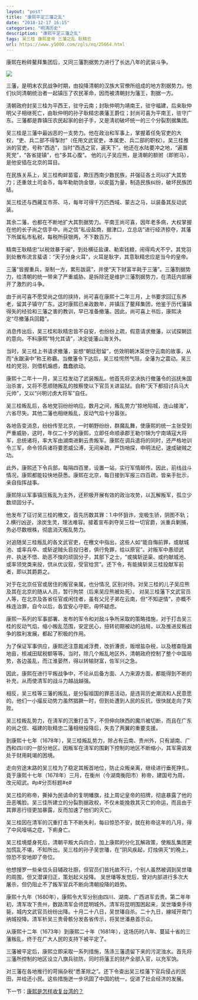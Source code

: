 ```yaml
---
layout: "post"
title: "康熙平定三藩之乱"
date: "2018-12-17 16:15"
categories: "明清历史"
description: "康熙平定三藩之乱"
tags: 吴三桂 康熙皇帝 三藩之乱 耿精忠
url: https://www.y5000.com/zgls/mq/25664.html
---
```






康熙在粉碎鳌拜集团后，又同三藩割据势力进行了长达八年的武装斗争。

![](https://img.y5000.com/uploads/allimg/170921/13-1F9210ZK4314.jpg)

三藩，是明末农民战争时期，由投降清朝的汉族大官僚所组成的地方割据势力。他们伙同清朝统治者一起镇压了农民革命，因而被清朝封为藩王，割据一方。

淸朝政府封吴三桂为平西王，驻守云南；封耿仲明为靖南王，驻守福建，后来耿仲明父子相继死亡，由耿仲明的孙子耿精忠袭藩王爵位；封尚可喜为平南王，驻守广东。三藩都是靠镇压农民起家的刽子手，又是淸初破坏统一的三个分裂割据集团。

吴三桂是三藩中最凶恶的一支势力。他在政治和军事上，掌握着任免官吏的大权，“吏、兵二部不得掣肘”（任用文武官吏，本属吏、兵二部的职权）。吴三桂推派的官吏，号称“西选”，当时“西选之官，遍天下”。他还在水陆要冲之地，“遍置死党”，“各省提镇”，也“多其心腹”。
他的儿子吴应熊，是淸朝的额驸（即驸马），是他安插在北京的耳目。

在民族关系上，吴三桂构衅苗蛮，欺压西南少数民族，并强征各土司以扩大其势力；还重敛土司金币，每年勒助饷金银，以皮盔为量，制造民族纠纷，破坏民族团结。

吴三桂还与西藏互市茶、马，每年可得千万匹西域、蒙古之马，以装备其反动武装。

其余二藩，也都在不断地扩大其割据势力。平南王尚可喜，因年老多病，大权掌握在他的长子尚之信手中。尚之信“私设盐商，据津口，立总店”进行经济掠夺，其藩下所属私市私税，每税所获银两，不下数百万。

精南王耿精忠“以税敛暴于闽”，到处横征盐课、勒索钱粮，闹得鸡犬不宁。其党羽到处散布流言蜚语：“天子分身火耳”，火耳是耿字，其意耿精忠应是当今的皇帝。

三藩“皆握重兵，渐制一方，累形跋扈”，并使“天下财富半耗于三藩”。三藩割据势力，给清朝的统一带来了严重威胁。是拆除还是维护三藩割据势力，在清廷内部展开了激烈的斗争。

由于尚可喜不愿受尚之信的挟持，尚可喜在康熙十二年三月，上书要求回辽东养老，留其子镇守广东。这时康熙已亲政数年，并镇压了鳌拜集团，他鉴于历代藩镇得失的经验和三藩之害的教训，早已准备撤藩。因此，尚可喜上书后，康熙决定“尽撤藩兵回籍”。

消息传出后，吴三桂和耿精忠皆不自安，也纷纷上疏，假意请求撤藩，以试探朝廷的意向。不料康熙“特允其请”，决定徙藩山海关外。

当时，吴三桂上书请求撤藩，妄想“朝廷慰留”，仿效明朝沐英世守云南的故事，从而“永踞滇中”称王称霸。当撤藩令下达后，吴三桂愕然气阻，全藩为之震动。吴三桂的党羽，则借机煽惑，蠢蠢欲动。

康熙十二年十一月，吴三桂发动了武装叛乱。他首先将坚决执行撤藩令的巡抚朱国治杀害，又将不愿顺随叛乱的按察使以下官员关进监狱。自称“天下都招讨兵马大元帅”，又以“兴明讨虏大将军”自任。

吴三桂叛乱后，各地党羽纷纷响应。数月之间，叛乱势力“掠地陷城，连山接海”，六省尽失。其他二藩也相继叛乱，反动气焰十分嚣张。

各地告变消息，纷纷传至北京，一时朝野纷纷，群魔乱舞，使康熙的统一主张受到严重威胁，这时，年仅二十岁的康熙，立即任命顺承郡王勒尔锦为宁南靖寇大将军，总统诸将，率大军由湖南进剿云贵叛军。康熙在调兵遣将的同时，还严格地训令三军，命令领兵诸将要恩威公溥，无间亲疏，严饬哨探，申明法纪，速成破贼之功。

此外，康熙还下令兵部，每隔四百里，设置一站，实行军情邮传。因此，前线战斗情况，康熙都能较快地获悉。康熙在北京，每日接到军报三四百疏，皆亲手批示，亲自指挥战事。

康熙除以军事镇压叛乱为主外，还积极开展有效的政治攻势，以瓦解叛军，孤立少数顽固分子。

他发布了征讨吴三桂的檄文，首先历数其罪：1.中怀狙诈，宠极生骄，阴图不轨；2.横行凶逆，涂炭生灵，理法难容。接着宣布剥夺吴三桂一切官爵，派重兵剿捕，务必尽数根株，彻底消灭叛乱势力。

对追随吴三桂叛乱的各文武官吏，在檄文中指出，这些人如“能自悔前罪，或献城池、或率兵卒、或斩逆贼头目投归者，俱行免罪，给以原官”。对叛军中愚顽武弁、执迷不悟、助恶不悛的顽固分子，其部下之士，“或擒斩逆渠、或约献城池、或率领党类来投，倶从优议叙，受官给赏”。还下令，有能擒斩吴三桂投献军前者，即以其爵爵之。

对于在北京任官或居住的叛官亲属，也分情况, 区别对待。对吴三桂的儿子吴应熊及其在北京的随从人员，暂行拘禁（后来吴应熊被处死）。
对吴三桂藩下文武官员人等，在北京及各省任官或闲住者，虽有父兄子弟在云南，但“不知逆情”，亦概不株连治罪，自今以后，各宜安心守职，毋怀疑虑。

康熙一系列的军事部署、发布的军令和对敌斗争所采取的策略措施，对于打击吴三桂的反动气焰，缩小叛乱范围，安定民心，扭转初期被动的战局，以及推进反叛战争的胜利发展，都起了积极的作用。

为了保证军事供应，康熙还注意裁减浮费，改折漕贡，贩增盐杂税，以及稽查隐漏地亩，核减田赋税额等等。当时，除几个叛乱地区外，清朝政府控制了整个中国局势，各边虽乱，而江淮晏然，得以转输财富，佐军兴之急。

因此，康熙在进行平叛战争中，不论从后备方面、人力来源方面，都能得到不断的补充，从而使清军的战斗力越战越强。

相反，吴三桂等三藩的叛乱，是分裂祖国的罪恶活动，是违背历史潮流和人民意愿的。他们一小撮反动势力虽然猖獗一时，但到处遭到人民的反抗，很快就走向了失败。

吴三桂叛乱势力，在淸军的沉重打击下，不但伸向陕西的魔爪被切断，而且在广东的尚之信、福建的耿精忠二藩相继投降后，失去了两翼的重要支援。

到康熙十七年（1678年），吴三桂叛乱势力，除占有云南、贵州外，只有湖南、广西和四川的一部分地区。因叛军在淸军的围剿下控制的地区不断缩小，其军需调发处于财用耗竭的困境。

走向穷途末路的吴三桂为了稳定其叛首地位，防止众叛亲离，继续进行垂死挣扎，竟于康熙十七年（1678年）三月，在衡州（今湖南衡阳市）称帝，建国号为周，改元昭武。#p#分页标题#e#

吴三桂的称帝，撕掉为民请命的复明幡旗，挂上周记皇帝的招牌，彻底暴露了他的丑恶嘴脸。吴三佳所建立的分裂割据政权，不仅未能挽救其灭亡的命运，而且由于其罪恶行径更加暴露，反而加速了他们的灭亡。

吴三桂因在清军的沉重打击下不断失利，每曰惊恐不安，就在称帝这年的八月，得了中风噎嗝之症，下痢身亡。

吴三桂境蹙身死后，清朝平叛大兵四合，加上康熙的分化瓦解政策，使叛乱集团更加慌乱不堪，不知所出。吴三桂的孙子吴世璠，在“阴风疾起，灯烛俱灭”的晚上，惊恐不安地即了帝位。

他想搜罗一些亲信头目辅政壮胆，但官员们皆托故不行，个别人虽然被调到吴世璠的周围，但又潜谋归正，策划起义投降。
吴世璠等发觉后，曾对内部进行多次大屠杀，但仍阻止不了叛军官兵不断向清朝投降的趋势。

康熙十九年（1680年），康熙令大军分别由四川、湖南、广西进军去贵。第二年年初，清军攻下贵州，数路清军会师昆明城外。清军将昆明围困起来，吴世璠束手待毙，城内文武官员纷纷出降。十月二十八日，吴世璠自杀。二十九日，線域开南门纳城投降。清军析吴三贵骨骸分发各省传示，将吴世潘悬首示众。

从康熙十二年（1673年）到康熙二十年（1681年），这场历时八年、蔓延十省的三藩叛乱，终于在广大人民的支持下被平定了。

三藩被平定后，康熙立即采取一系列措施，荡涤三藩遗留下来的污泥浊水。首先将三藩所控制的地区设立八旗兵驻防，同时将藩王的财产全部入官，以充军饷。

对三藩在各地推行的苛捐杂税“悉革除之”。还下令查出吴三桂藩下官兵侵占的民田，并给还小民。这些措施迸一步巩固了中国的统一，促进了社会经济的发展。

下一节：[康熙是怎样收复台湾的？](https://www.y5000.com/zgls/mq/25673.html)
